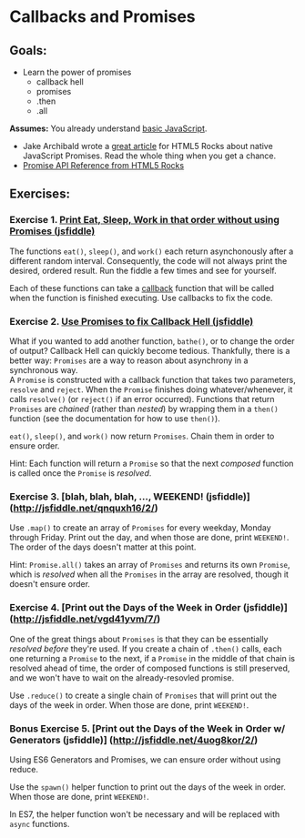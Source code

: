 # Callbacks and Promises

## Goals: 
- Learn the power of promises
	- callback hell
	- promises
	- .then
	- .all

**Assumes:** You already understand [basic JavaScript](new-to-js.md).

* Jake Archibald wrote a [great article](http://www.html5rocks.com/en/tutorials/es6/promises/) for HTML5 Rocks about native JavaScript Promises. Read the whole thing when you get a chance.
* [Promise API Reference from HTML5 Rocks](http://www.html5rocks.com/en/tutorials/es6/promises/#toc-api)

## Exercises:

### Exercise 1. [Print Eat, Sleep, Work in that order without using Promises (jsfiddle)](http://jsfiddle.net/donniec/k65ttyvn/2/)
The functions `eat()`, `sleep()`, and `work()` each return asynchonously after a different random interval. Consequently, the code will not always print the desired, ordered result. Run the fiddle a few times and see for yourself.

Each of these functions can take a [callback](https://en.wikipedia.org/wiki/Callback_(computer_programming)) function that will be called when the function is finished executing.
Use callbacks to fix the code.

### Exercise 2.  [Use Promises to fix Callback Hell (jsfiddle)](http://jsfiddle.net/sfwxzybs/4/)
What if you wanted to add another function, `bathe()`, or to change the order of output? Callback Hell can quickly become tedious. Thankfully, there is a better way: `Promises` are a way to reason about asynchrony in a synchronous way.  
A `Promise` is constructed with a callback function that takes two parameters, `resolve` and `reject`. When the `Promise` finishes doing whatever/whenever, it calls `resolve()` (or `reject()` if an error occurred). Functions that return `Promises` are _chained_ (rather than _nested_) by wrapping them in a `then()` function (see the documentation for how to use `then()`).

`eat()`, `sleep()`, and `work()` now return `Promises`. Chain them in order to ensure order.

Hint: Each function will return a `Promise` so that the next _composed_ function is called once the `Promise` is _resolved_.

### Exercise 3. [blah, blah, blah, ..., WEEKEND! (jsfiddle)] (http://jsfiddle.net/qnquxh16/2/)
Use `.map()` to create an array of `Promises` for every weekday, Monday through Friday. Print out the day, and when those are done, print `WEEKEND!`. The order of the days doesn't matter at this point.

Hint: `Promise.all()` takes an array of `Promises` and returns its own `Promise`, which is _resolved_ when all the `Promises` in the array are resolved, though it doesn't ensure order.

### Exercise 4. [Print out the Days of the Week in Order (jsfiddle)] (http://jsfiddle.net/vgd41yvm/7/)
One of the great things about `Promises` is that they can be essentially _resolved before_ they're used. If you create a chain of `.then()` calls, each one returning a `Promise` to the next, if a `Promise` in the middle of that chain is resolved ahead of time, the order of composed functions is still preserved, and we won't have to wait on the already-resovled promise.

Use `.reduce()` to create a single chain of `Promises` that will print out the days of the week in order. When those are done, print `WEEKEND!`.

### Bonus Exercise 5. [Print out the Days of the Week in Order w/ Generators (jsfiddle)] (http://jsfiddle.net/4uog8kor/2/)
Using ES6 Generators and Promises, we can ensure order without using reduce.

Use the `spawn()` helper function to print out the days of the week in order. When those are done, print `WEEKEND!`.

In ES7, the helper function won't be necessary and will be replaced with `async` functions.
